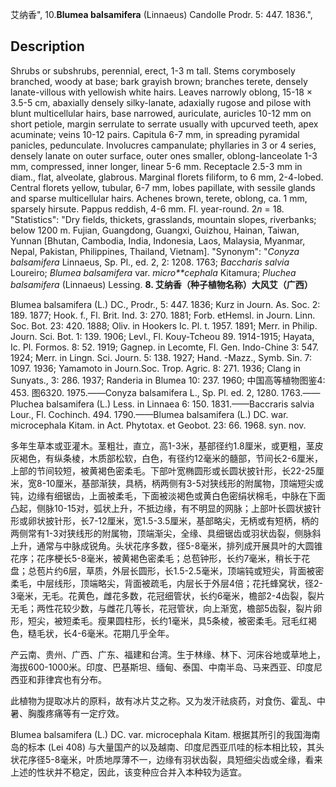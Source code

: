 艾纳香",
10.**Blumea balsamifera** (Linnaeus) Candolle Prodr. 5: 447. 1836.",

## Description
Shrubs or subshrubs, perennial, erect, 1-3 m tall. Stems corymbosely branched, woody at base; bark grayish brown; branches terete, densely lanate-villous with yellowish white hairs. Leaves narrowly oblong, 15-18 × 3.5-5 cm, abaxially densely silky-lanate, adaxially rugose and pilose with blunt multicellular hairs, base narrowed, auriculate, auricles 10-12 mm on short petiole, margin serrulate to serrate usually with upcurved teeth, apex acuminate; veins 10-12 pairs. Capitula 6-7 mm, in spreading pyramidal panicles, pedunculate. Involucres campanulate; phyllaries in 3 or 4 series, densely lanate on outer surface, outer ones smaller, oblong-lanceolate 1-3 mm, compressed, inner longer, linear 5-6 mm. Receptacle 2.5-3 mm in diam., flat, alveolate, glabrous. Marginal florets filiform, to 6 mm, 2-4-lobed. Central florets yellow, tubular, 6-7 mm, lobes papillate, with sessile glands and sparse multicellular hairs. Achenes brown, terete, oblong, ca. 1 mm, sparsely hirsute. Pappus reddish, 4-6 mm. Fl. year-round. 2*n* = 18.
  "Statistics": "Dry fields, thickets, grasslands, mountain slopes, riverbanks; below 1200 m. Fujian, Guangdong, Guangxi, Guizhou, Hainan, Taiwan, Yunnan [Bhutan, Cambodia, India, Indonesia, Laos, Malaysia, Myanmar, Nepal, Pakistan, Philippines, Thailand, Vietnam].
  "Synonym": "*Conyza balsamifera* Linnaeus, Sp. Pl., ed. 2, 2: 1208. 1763; *Baccharis salvia* Loureiro; *Blumea balsamifera* var. *micro**cephala* Kitamura; *Pluchea balsamifera* (Linnaeus) Lessing.
**8. 艾纳香（种子植物名称）大风艾（广西）**

Blumea balsamifera (L.) DC., Prodr., 5: 447. 1836; Kurz in Journ. As. Soc. 2: 189. 1877; Hook. f., Fl. Brit. Ind. 3: 270. 1881; Forb. etHemsl. in Journ. Linn. Soc. Bot. 23: 420. 1888; Oliv. in Hookers Ic. Pl. t. 1957. 1891; Merr. in Philip. Journ. Sci. Bot. 1: 139. 1906; Levl., Fl. Kouy-Tcheou 89. 1914-1915; Hayata, Ic. Pl. Formos. 8: 52. 1919; Gagnep. in Lecomte, Fl. Gen. Indo-Chine 3: 547. 1924; Merr. in Lingn. Sci. Journ. 5: 138. 1927; Hand. -Mazz., Symb. Sin. 7: 1097. 1936; Yamamoto in Journ.Soc. Trop. Agric. 8: 271. 1936; Clang in Sunyats., 3: 286. 1937; Randeria in Blumea 10: 237. 1960; 中国高等植物图鉴4: 453. 图6320. 1975.——Conyza balsamifera L., Sp. Pl. ed. 2, 1280. 1763.——Pluchea balsamifera (L.) Less. in Linnaea 6: 150. 1831.——Baccraris salvia Lour., Fl. Cochinch. 494. 1790.——Blumea balsamifera (L.) DC. war. microcephala Kitam. in Act. Phytotax. et Geobot. 23: 66. 1968. syn. nov.

多年生草本或亚灌木。茎粗壮，直立，高1-3米，基部径约1.8厘米，或更粗，茎皮灰褐色，有纵条棱，木质部松软，白色，有径约12毫米的髓部，节间长2-6厘米，上部的节间较短，被黄褐色密柔毛。下部叶宽椭圆形或长圆状披针形，长22-25厘米，宽8-10厘米，基部渐狭，具柄，柄两侧有3-5对狭线形的附属物，顶端短尖或钝，边缘有细锯齿，上面被柔毛，下面被淡褐色或黄白色密绢状棉毛，中脉在下面凸起，侧脉10-15对，弧状上升，不抵边缘，有不明显的网脉；上部叶长圆状披针形或卵状披针形，长7-12厘米，宽1.5-3.5厘米，基部略尖，无柄或有短柄，柄的两侧常有1-3对狭线形的附属物，顶端渐尖，全缘、具细锯齿或羽状齿裂，侧脉斜上升，通常与中脉成锐角。头状花序多数，径5-8毫米，排列成开展具叶的大圆锥花序；花序梗长5-8毫米，被黄褐色密柔毛；总苞钟形，长约7毫米，稍长于花盘；总苞片约6层，草质，外层长圆形，长1.5-2.5毫米，顶端钝或短尖，背面被密柔毛，中层线形，顶端略尖，背面被疏毛，内层长于外层4倍；花托蜂窝状，径2-3毫米，无毛。花黄色，雌花多数，花冠细管状，长约6毫米，檐部2-4齿裂，裂片无毛；两性花较少数，与雌花几等长，花冠管状，向上渐宽，檐部5齿裂，裂片卵形，短尖，被短柔毛。瘦果圆柱形，长约1毫米，具5条棱，被密柔毛。冠毛红褐色，糙毛状，长4-6毫米。花期几乎全年。

产云南、贵州、广西、广东、福建和台湾。生于林缘、林下、河床谷地或草地上，海拔600-1000米。印度、巴基斯坦、缅甸、泰国、中南半岛、马来西亚、印度尼西亚和菲律宾也有分布。

此植物为提取冰片的原料，故有冰片艾之称。又为发汗祛痰药，对食伤、霍乱、中暑、胸腹疼痛等有一定疗效。

Blumea balsamifera (L.) DC. var. microcephala Kitam. 根据其所引的我国海南岛的标本 (Lei 408) 与大量国产的以及越南、印度尼西亚爪哇的标本相比较，其头状花序径5-8毫米，叶质地厚薄不一，边缘有羽状齿裂，具短细尖齿或全缘，看来上述的性状并不稳定，因此，该变种应合并入本种较为适宜。
